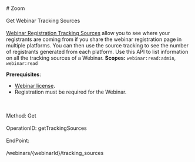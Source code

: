 <br>#     Zoom</br>
<br>Get Webinar Tracking Sources</br>
<br>[Webinar Registration Tracking Sources](https://support.zoom.us/hc/en-us/articles/360000315683-Webinar-Registration-Source-Tracking) allow you to see where your registrants are coming from if you share the webinar registration page in multiple platforms. You can then use the source tracking to see the number of registrants generated from each platform. Use this API to list information on all the tracking sources of a Webinar.
**Scopes:** `webinar:read:admin`, `webinar:read`
 
**Prerequisites**:
* [Webinar license](https://zoom.us/webinar).
* Registration must be required for the Webinar.
</br>
<br>Method: Get</br>
<br>OperationID: getTrackingSources</br>
<br>EndPoint:</br>
<br>/webinars/{webinarId}/tracking_sources</br>
